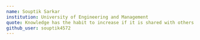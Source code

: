 ```yaml
---
name: Souptik Sarkar
institution: University of Engineering and Management
quote: Knowledge has the habit to increase if it is shared with others
github_user: souptik4572
---
```

